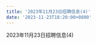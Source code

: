 ```yaml
---
title: '2023年11月23日招聘信息(4)'
date: '2023-11-23T18:20:00+0800'
---
```

2023年11月23日招聘信息(4)
<!--more-->
